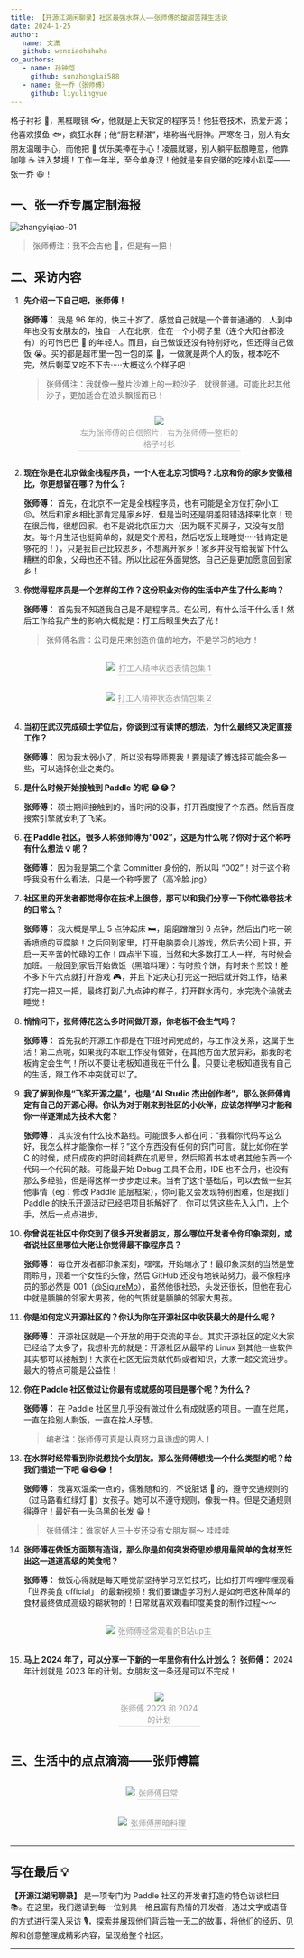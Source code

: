 ```yaml
---
title: 【开源江湖闲聊录】社区最强水群人——张师傅的酸甜苦辣生活说
date: 2024-1-25
author:
   name: 文潇
   github: wenxiaohahaha
co_authors:
   - name: 孙钟恺
     github: sunzhongkai588
   - name: 张一乔（张师傅）
     github: liyulingyue
---
```


格子衬衫 👕，黑框眼镜 👓，他就是上天钦定的程序员！他狂卷技术，热爱开源；他喜欢摸鱼 🐟，疯狂水群；他“厨艺精湛”，堪称当代厨神。严寒冬日，别人有女朋友温暖手心，而他把 🥤 优乐美捧在手心！凌晨就寝，别人躺平酝酿睡意，他靠咖啡 ☕️ 进入梦境！工作一年半，至今单身汉！他就是来自安徽的吃辣小趴菜——张一乔 😆！

<!-- more -->

<!-- 导入聊天框功能 -->
<script setup>
import Message from '../.vitepress/components/Message.vue'
import MessageBox from '../.vitepress/components/MessageBox.vue'
</script>
<!-- 导入聊天框功能 -->

<style>
figure {
   text-align: center;
}
figcaption {
   color: orange;
   border-bottom: 1px solid #d9d9d9;
   display: inline-block;
   color: #999;
   padding: 2px;
}
</style>

## 一、张一乔专属定制海报

![zhangyiqiao-01](../images/zhangyiqiao-story/zhangyiqiao-01.jpeg)

> 张师傅注：我不会吉他 🎸，但是有一把！

## 二、采访内容

1. **先介绍一下自己吧，张师傅！**

   **张师傅：** 我是 96 年的，快三十岁了。感觉自己就是一个普普通通的，人到中年也没有女朋友的，独自一人在北京，住在一个小房子里（连个大阳台都没有）的可怜巴巴 🥺 的年轻人。而且，自己做饭还没有特别好吃，但还得自己做饭 😭。买的都是超市里一包一包的菜 🥬，一做就是两个人的饭，根本吃不完，然后剩菜又吃不下去·····大概这么个样子吧！

   > 张师傅注：我就像一整片沙滩上的一粒沙子，就很普通。可能比起其他沙子，更加适合在浪头飘摇而已！

   <!-- 张师傅照片 -->
   <div style="display: flex; justify-content: center">
       <figure style="width: 60%;">
         <img src="../images//zhangyiqiao-story/zhangyiqiao-02.jpeg"/>
         <figcaption>左为张师傅的自信照片，右为张师傅一整柜的格子衬衫</figcaption>
       </figure>
   </div>

2. **现在你是在北京做全栈程序员，一个人在北京习惯吗？北京和你的家乡安徽相比，你更想留在哪？为什么？**

   **张师傅：** 首先，在北京不一定是全栈程序员，也有可能是全方位打杂小工 😣。然后和家乡相比那肯定是家乡好，但是当时还是阴差阳错选择来北京！现在很后悔，很想回家。也不是说北京压力大（因为既不买房子，又没有女朋友。每个月生活也挺简单的，就是交个房租，然后吃饭上班睡觉·····钱肯定是够花的！），只是我自己比较思乡，不想离开家乡！家乡并没有给我留下什么糟糕的印象，父母也还不错。所以比起在外面晃悠，自己还是更加愿意回到家乡！

3. **你觉得程序员是一个怎样的工作？这份职业对你的生活中产生了什么影响？**

   **张师傅：** 首先我不知道我自己是不是程序员。在公司，有什么活干什么活！然后工作给我产生的影响大概就是：打工后眼里失去了光！

   > 张师傅名言：公司是用来创造价值的地方，不是学习的地方！

   <!-- 打工人精神状态表情包 1 -->
   <div style="display: flex; justify-content: center">
       <figure style="width: 80%;">
         <img src="../images//zhangyiqiao-story/zhangyiqiao-03.jpeg"/>
         <figcaption>打工人精神状态表情包集 1</figcaption>
       </figure>
   </div>
   <!-- 打工人精神状态表情包 2 -->
   <div style="display: flex; justify-content: center">
       <figure style="width: 80%;">
         <img src="../images//zhangyiqiao-story/zhangyiqiao-04.jpeg"/>
         <figcaption>打工人精神状态表情包集 2</figcaption>
       </figure>
   </div>

4. **当初在武汉完成硕士学位后，你谈到过有读博的想法，为什么最终又决定直接工作？**

   **张师傅：** 因为我太弱小了，所以没有导师要我！要是读了博选择可能会多一些，可以选择创业之类的。

5. **是什么时候开始接触到 Paddle 的呢 😂😂？**

   **张师傅：** 硕士期间接触到的，当时闲的没事，打开百度搜了个东西。然后百度搜索引擎就安利了飞桨。

6. **在 Paddle 社区，很多人称张师傅为“002”，这是为什么呢？你对于这个称呼有什么想法 💡 呢？**

   **张师傅：** 因为我是第二个拿 Committer 身份的，所以叫 “002”！对于这个称呼我没有什么看法，只是一个称呼罢了（高冷脸.jpg）

7. **社区里的开发者都觉得你在技术上很卷，那可以和我们分享一下你忙碌卷技术的日常么？**

   **张师傅：** 我大概是早上 5 点钟起床 🛏️，磨磨蹭蹭到 6 点钟，然后出门吃一碗香喷喷的豆腐脑！之后回到家里，打开电脑耍会儿游戏，然后去公司上班，开启一天辛苦的忙碌的工作！四点半下班，当然和大多数打工人一样，有时候会加班。一般回到家后开始做饭（黑暗料理）：有时煎个饼，有时来个煎饺！差不多下午六点就打开游戏 🎮，并且下定决心打完这一把后就开始工作，结果打完一把又一把，最终打到八九点钟的样子，打开群水两句，水完洗个澡就去睡觉！

8. **悄悄问下，张师傅花这么多时间做开源，你老板不会生气吗？**

   **张师傅：** 首先我的开源工作都是在下班时间完成的，与工作没关系，这属于生活！第二点呢，如果我的本职工作没有做好，在其他方面大放异彩，那我的老板肯定会生气！所以不要让老板知道我在干什么 🤫。只要让老板知道我有自己的生活，跟工作不冲突就可以了。

9. **我了解到你是“飞桨开源之星”，也是“AI Studio 杰出创作者”，那么张师傅肯定有自己的开源心得。你认为对于刚来到社区的小伙伴，应该怎样学习才能和你一样逐渐成为技术大佬？**

   **张师傅：** 其实没有什么技术路线。可能很多人都在问：“我看你代码写这么好，我怎么样才能像你一样？”这个东西没有任何的窍门可言。就比如你在学 C 的时候，成日成夜的把时间耗费在机房里，然后照着书本或者其他东西一个代码一个代码的敲。可能最开始 Debug 工具不会用，IDE 也不会用，也没有那么多经验，但是得这样一步步走过来。当有了这个基础后，可以去做一些其他事情（eg：修改 Paddle 底层框架），你可能又会发现特别困难，但是我们 Paddle 的快乐开源活动已经把项目拆解好了，你可以凭这些先入入门，上个手，然后一点点进步。

10.   **你曾说在社区中你交到了很多开发者朋友，那么哪位开发者令你印象深刻，或者说社区里哪位大佬让你觉得最不像程序员？**

      **张师傅：** 每位开发者都印象深刻，嘿嘿，开始端水了！最印象深刻的当然是笠雨聆月，顶着一个女性的头像，然后 GitHub 还没有地铁站努力。最不像程序员的那必然是 001（[@SigureMo](https://github.com/SigureMo)），虽然他很社恐，头发还很长，但他在我心中就是腼腆的邻家大男孩，他的气质就是腼腆的邻家大男孩。

11.   **你是如何定义开源社区的？你认为你在开源社区中收获最大的是什么呢？**

      **张师傅：** 开源社区就是一个开放的用于交流的平台。其实开源社区的定义大家已经给了太多了，我想补充的就是：开源社区从最早的 Linux 到其他一些软件其实都可以接触到！大家在社区无偿贡献代码或者知识，大家一起交流进步。最大的特点可能是公益性！

12.   **你在 Paddle 社区做过让你最有成就感的项目是哪个呢？为什么？**

      **张师傅：** 在 Paddle 社区里几乎没有做过什么有成就感的项目。一直在烂尾，一直在捡别人剩饭，一直在拾人牙慧。

      > 编者注：张师傅可真是认真努力且谦虚的男人！

13.   **在水群时经常看到你说想找个女朋友。那么张师傅想找一个什么类型的呢？给我们描述一下吧 😁😆😂！**

      **张师傅：** 我喜欢温柔一点的，儒雅随和的，不说脏话 🤬 的，遵守交通规则的（过马路看红绿灯 🚥）女孩子。她可以不遵守规则，像我一样。但是交通规则得遵守！最好有一头乌黑的长发 😁！

      > 张师傅注：谁家好人三十岁还没有女朋友啊～ 哇哇哇

14.   **张师傅在做饭方面颇有造诣，那么你是如何突发奇思妙想用最简单的食材烹饪出这一道道高级的美食呢？**

      **张师傅：** 做饭心得就是每天睡觉前坚持学习烹饪技巧，比如打开哔哩哔哩观看 「世界美食 official」 的最新视频！我们要谦虚学习别人是如何把这种简单的食材最终做成高级的糊状物的！日常就喜欢观看印度美食的制作过程～～
      <!-- 世界美食 official 照片 -->
      <div style="display: flex; justify-content: center">
          <figure style="width: 70%;">
            <img src="../images//zhangyiqiao-story/zhangyiqiao-05.jpeg"/>
            <figcaption>张师傅经常观看的B站up主</figcaption>
          </figure>
      </div>

15.   **马上 2024 年了，可以分享一下新的一年里你有什么计划么？**
      **张师傅：** 2024 年计划就是 2023 年的计划。女朋友这一条还是可以不完成！
      <!-- 张师傅计划 -->
      <div style="display: flex; justify-content: center">
          <figure style="width: 30%;">
            <img src="../images//zhangyiqiao-story/zhangyiqiao-06.jpeg"/>
            <figcaption>张师傅 2023 和 2024 的计划</figcaption>
          </figure>
      </div>

## 三、生活中的点点滴滴——张师傅篇

   <!-- 张师傅日常 -->
   <div style="display: flex; justify-content: center">
       <figure style="width: 50%;">
         <img src="../images//zhangyiqiao-story/zhangyiqiao-07.jpeg"/>
         <figcaption>张师傅日常</figcaption>
       </figure>
   </div>

   <!-- 张师傅黑暗料理 -->
   <div style="display: flex; justify-content: center">
       <figure style="width: 50%;">
         <img src="../images//zhangyiqiao-story/zhangyiqiao-08.jpeg"/>
         <figcaption>张师傅黑暗料理</figcaption>
       </figure>
   </div>

---

## 写在最后 💡

**【开源江湖闲聊录】** 是一项专门为 Paddle 社区的开发者打造的特色访谈栏目 📚。在这里，我们邀请到每一位别具一格且富有热情的开发者，通过文字或语音的方式进行深入采访 🎙️，探索并展现他们背后独一无二的故事，将他们的经历、见解和创意整理成精彩内容，呈现给整个社区。

---
